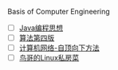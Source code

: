 Basis of Computer Engineering

- [ ] [Java编程思想](https://github.com/lznism/BasisOfComputerEngineering/issues/1)
- [ ] [算法第四版](https://github.com/lznism/BasisOfComputerEngineering/issues/4)
- [ ] [计算机网络-自顶向下方法](https://github.com/lznism/BasisOfComputerEngineering/issues/3)
- [ ] [鸟哥的Linux私房菜](https://github.com/lznism/BasisOfComputerEngineering/issues/2)
